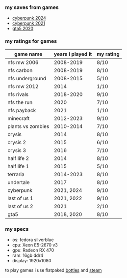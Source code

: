 ### my saves from games

- [cyberpunk 2024](cyberpunk_2024)
- [cyberpunk 2021](cyberpunk_2021)
- [gta5 2020](gta5_2020)

### my ratings for games

game name         | years i played it | my rating
------------------|-------------------|----------
nfs mw 2006       | 2008-2019         | 8/10
nfs carbon        | 2008-2019         | 8/10
nfs underground   | 2008-2015         | 5/10
nfs mw 2012       | 2014              | 1/10
nfs rivals        | 2018-2020         | 9/10
nfs the run       | 2020              | 7/10
nfs payback       | 2021              | 1/10
minecraft         | 2012-2023         | 9/10
plants vs zombies | 2010-2014         | 7/10
crysis            | 2014              | 8/10
crysis 2          | 2015              | 6/10
crysis 3          | 2016              | 7/10
half life 2       | 2014              | 8/10
half life 1       | 2015              | 5/10
terraria          | 2014-2023         | 8/10
undertale         | 2017              | 8/10
cyberpunk         | 2021, 2024        | 9/10
last of us 1      | 2021, 2022        | 9/10
last of us 2      | 2021              | 2/10
gta5              | 2018, 2020        | 8/10

### my specs

- os: fedora silverblue
- cpu: Xeon E5-2670 v3 
- gpu: Radeon RX 470
- ram: 16gb ddr4
- display: 1920x1080

to play games i use flatpaked [bottles](https://flathub.org/apps/com.usebottles.bottles) and [steam](https://flathub.org/apps/com.valvesoftware.Steam)

